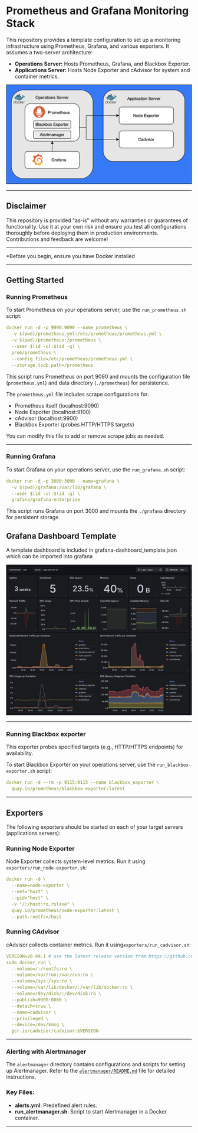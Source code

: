 
# Prometheus and Grafana Monitoring Stack

This repository provides a template configuration to set up a monitoring infrastructure using Prometheus, Grafana, and various exporters. It assumes a two-server architecture:

- **Operations Server:** Hosts Prometheus, Grafana, and Blackbox Exporter.
- **Applications Server:** Hosts Node Exporter and cAdvisor for system and container metrics.

![](images/diagram.png)


---
## Disclaimer

This repository is provided "as-is" without any warranties or guarantees of functionality. Use it at your own risk and ensure you test all configurations thoroughly before deploying them in production environments. Contributions and feedback are welcome!

---

*Before you begin, ensure you have Docker installed

---

## Getting Started

### Running Prometheus

To start Prometheus on your operations server, use the `run_prometheus.sh` script:

```yaml
docker run -d -p 9090:9090 --name prometheus \
  -v $(pwd)/prometheus.yml:/etc/prometheus/prometheus.yml \
  -v $(pwd)/prometheus:/prometheus \
  --user $(id -u):$(id -g) \
  prom/prometheus \
  --config.file=/etc/prometheus/prometheus.yml \
  --storage.tsdb.path=/prometheus
```

This script runs Prometheus on port 9090 and mounts the configuration file (`prometheus.yml`) and data directory (`./prometheus`) for persistence.

The `prometheus.yml` file includes scrape configurations for:

- Prometheus itself (localhost:9090)
- Node Exporter (localhost:9100)
- cAdvisor (localhost:9900)
- Blackbox Exporter (probes HTTP/HTTPS targets)

You can modify this file to add or remove scrape jobs as needed.

---

### Running Grafana

To start Grafana on your operations server, use the `run_grafana.sh` script:

```yaml
docker run -d -p 3000:3000 --name=grafana \
  -v $(pwd)/grafana:/var/lib/grafana \
  --user $(id -u):$(id -g) \
  grafana/grafana-enterprise
```
This script runs Grafana on port 3000 and mounts the `./grafana` directory for persistent storage.



## Grafana Dashboard Template

A template dashboard is included in grafana-dashboard_template.json which can be imported into grafana

![](images/dashboard_template.png)

---

### Running Blackbox exporter
This exporter probes specified targets (e.g., HTTP/HTTPS endpoints) for availability.

To start Blackbox Exporter on your operations server, use the `run_blackbox-exporter.sh` script:

```yaml
docker run -d --rm -p 9115:9115 --name blackbox_exporter \
  quay.io/prometheus/blackbox-exporter:latest
```

---

## Exporters

The following exporters should be started on each of your target servers (applications servers):

### Running Node Exporter

Node Exporter collects system-level metrics. Run it using `exporters/run_node-exporter.sh`:
```yaml
docker run -d \
  --name=node-exporter \
  --net="host" \
  --pid="host" \
  -v "/:/host:ro,rslave" \
  quay.io/prometheus/node-exporter:latest \
  --path.rootfs=/host
```

### Running CAdvisor 

cAdvisor collects container metrics. Run it using`exporters/run_cadvisor.sh`:

```yaml
VERSION=v0.49.1 # use the latest release version from https://github.com/google/cadvisor/releases
sudo docker run \
  --volume=/:/rootfs:ro \
  --volume=/var/run:/var/run:ro \
  --volume=/sys:/sys:ro \
  --volume=/var/lib/docker/:/var/lib/docker:ro \
  --volume=/dev/disk/:/dev/disk:ro \
  --publish=9900:8080 \
  --detach=true \
  --name=cadvisor \
  --privileged \
  --device=/dev/kmsg \
  gcr.io/cadvisor/cadvisor:$VERSION
```

---

### Alerting with Alertmanager
The `alertmanager` directory contains configurations and scripts for setting up Alertmanager. Refer to the [`alertmanager/README.md`](alertmanager/README.md) file for detailed instructions.

### Key Files:
- **alerts.yml**: Predefined alert rules.
- **run_alertmanager.sh**: Script to start Alertmanager in a Docker container.

---

